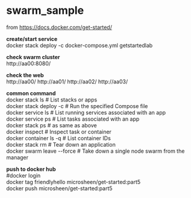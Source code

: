 # swarm_sample

from https://docs.docker.com/get-started/

**create/start service**  
docker stack deploy -c docker-compose.yml getstartedlab

**check swarm cluster**  
http://aa00:8080/

**check the web**  
http://aa00/
http://aa01/
http://aa02/
http://aa03/

**common command**  
docker stack ls                                            # List stacks or apps  
docker stack deploy -c <composefile> <appname>  # Run the specified Compose file  
docker service ls                 # List running services associated with an app  
docker service ps <service>                  # List tasks associated with an app  
docker stack ps  <service>                                    # as same as above  
docker inspect <task or container>                   # Inspect task or container  
docker container ls -q                                      # List container IDs  
docker stack rm <appname>                             # Tear down an application  
docker swarm leave --force      # Take down a single node swarm from the manager  
 
**push to docker hub**  
 #docker login  
docker tag friendlyhello microsheen/get-started:part5  
docker push microsheen/get-started:part5  




 
